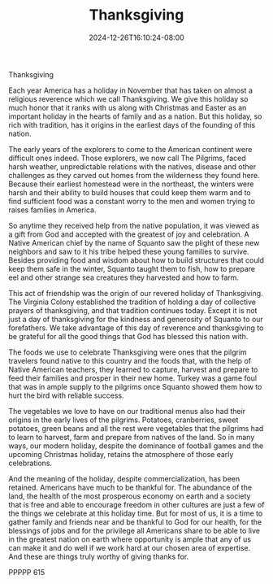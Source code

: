 ﻿---
title: "Thanksgiving"
date: 2024-12-26T16:10:24-08:00
description: "TXT Tips for Web Success"
featured_image: "/images/TXT.jpg"
tags: ["TXT"]
---

Thanksgiving

Each year America has a holiday in November that has taken on almost a religious reverence which we call Thanksgiving.  We give this holiday so much honor that it ranks with us along with Christmas and Easter as an important holiday in the hearts of family and as a nation.  But this holiday, so rich with tradition, has it origins in the earliest days of the founding of this nation.

The early years of the explorers to come to the American continent were difficult ones indeed.  Those explorers, we now call The Pilgrims, faced harsh weather, unpredictable relations with the natives, disease and other challenges as they carved out homes from the wilderness they found here.  Because their earliest homestead were in the northeast, the winters were harsh and their ability to build houses that could keep them warm and to find sufficient food was a constant worry to the men and women trying to raises families in America.

So anytime they received help from the native population, it was viewed as a gift from God and accepted with the greatest of joy and celebration.  A Native American chief by the name of Squanto saw the plight of these new neighbors and saw to it his tribe helped these young families to survive.  Besides providing food and wisdom about how to build structures that could keep them safe in the winter, Squanto taught them to fish, how to prepare eel and other strange sea creatures they harvested and how to farm.  

This act of friendship was the origin of our revered holiday of Thanksgiving.  The Virginia Colony established the tradition of holding a day of collective prayers of thanksgiving, and that tradition continues today.  Except it is not just a day of thanksgiving for the kindness and generosity of Squanto to our forefathers.  We take advantage of this day of reverence and thanksgiving to be grateful for all the good things that God has blessed this nation with.

The foods we use to celebrate Thanksgiving were ones that the pilgrim travelers found native to this country and the foods that, with the help of Native American teachers, they learned to capture, harvest and prepare to feed their families and prosper in their new home.  Turkey was a game foul that was in ample supply to the pilgrims once Squanto showed them how to hurt the bird with reliable success.  

The vegetables we love to have on our traditional menus also had their origins in the early lives of the pilgrims.  Potatoes, cranberries, sweet potatoes, green beans and all the rest were vegetables that the pilgrims had to learn to harvest, farm and prepare from natives of the land.  So in many ways, our modern holiday, despite the dominance of football games and the upcoming Christmas holiday, retains the atmosphere of those early celebrations.

And the meaning of the holiday, despite commercialization, has been retained.  Americans have much to be thankful for.  The abundance of the land, the health of the most prosperous economy on earth and a society that is free and able to encourage freedom in other cultures are just a few of the things we celebrate at this holiday time.  But for most of us, it is a time to gather family and friends near and be thankful to God for our health, for the blessings of jobs and for the privilege all Americans share to be able to live in the greatest nation on earth where opportunity is ample that any of us can make it and do well if we work hard at our chosen area of expertise.  And these are things truly worthy of giving thanks for.

PPPPP 615

